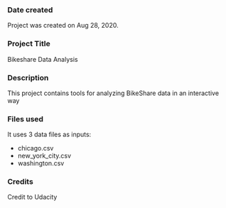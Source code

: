 ### Date created
Project was created on Aug 28, 2020.
### Project Title
Bikeshare Data Analysis 

### Description
This project contains tools for analyzing BikeShare data in an interactive way

### Files used
It uses 3 data files as inputs:
* chicago.csv
* new_york_city.csv
* washington.csv

### Credits
Credit to Udacity

